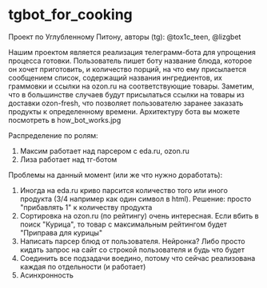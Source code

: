 # tgbot_for_cooking
Проект по Углубленному Питону, авторы (tg): @tox1c_teen, @lizgbet  

Нашим проектом является реализация телеграмм-бота для упрощения процесса готовки. Пользователь пишет боту название блюда, которое он хочет приготовить, и количество порций, на что ему присылается сообщением список, содержащий названия ингредиентов, их граммовки и ссылки на ozon.ru на соответствующие товары. Заметим, что в большинстве случаев будут присылаться ссылки на товары из доставки ozon-fresh, что позволяет пользователю заранее заказать продукты к определенному времени. Архитектуру бота вы можете посмотреть в how_bot_works.jpg


Распределение по ролям:
1. Максим работает над парсером с eda.ru, ozon.ru
2. Лиза работает над тг-ботом

Проблемы на данный момент (или же что нужно доработать):
1. Иногда на eda.ru криво парсится количество того или иного продукта (3/4 например как один символ в html). Решение: просто "прибавлять 1" к количеству продукта
2. Сортировка на ozon.ru (по рейтингу) очень интересная. Если вбить в поиск "Курица", то товар с максимальным рейтингом будет "Приправа для курицы"
3. Написать парсер блюд от пользователя. Нейронка? Либо просто кидать запрос на сайт со строкой пользователя и будь что будет
4. Соединить все подзадачи воедино, потому что сейчас реализована каждая по отдельности (и работает)
5. Асинхронность

